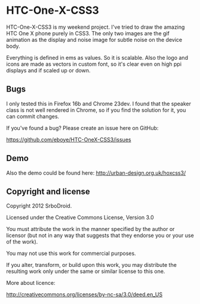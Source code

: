 HTC-One-X-CSS3
==============

HTC-One-X-CSS3 is my weekend project. I've tried to draw the amazing HTC One X phone purely in CSS3. The only two images are the gif animation as the display and noise image for subtle noise on the device body.

Everything is defined in ems as values. So it is scalable. Also the logo and icons are made as vectors in custom font, so it's clear even on high ppi displays and if scaled up or down.

Bugs
-----------

I only tested this in Firefox 16b and Chrome 23dev. I found that the speaker class is not well rendered in Chrome, so if you find the solution for it, you can commit changes.

If you've found a bug? Please create an issue here on GitHub:

https://github.com/eboye/HTC-OneX-CSS3/issues

Demo
-----------
Also the demo could be found here:
http://urban-design.org.uk/hoxcss3/

Copyright and license
-----------

Copyright 2012 SrboDroid.

Licensed under the Creative Commons License, Version 3.0

You must attribute the work in the manner specified by the author or licensor (but not in any way that suggests that they endorse you or your use of the work). 

You may not use this work for commercial purposes. 

 If you alter, transform, or build upon this work, you may distribute the resulting work only under the same or similar license to this one.
 
 More about licence:

http://creativecommons.org/licenses/by-nc-sa/3.0/deed.en_US
